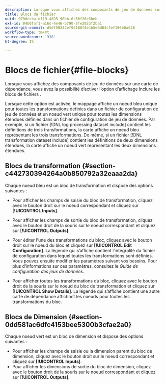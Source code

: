 ```yaml
---
description: Lorsque vous affichez des composants de jeu de données sur une carte de dépendance, vous avez la possibilité d’activer l’option d’affichage Inclure les blocs de fichiers .
title: Blocs de fichier
uuid: 079dccba-ef19-4895-90bb-6c56f26e8beb
exl-id: 04b0faf1-a16d-4e46-b790-5fe2023f2ba1
source-git-commit: d9df90242ef96188f4e4b5e6d04cfef196b0a628
workflow-type: tm+mt
source-wordcount: '318'
ht-degree: 1%

---
```


# Blocs de fichier{#file-blocks}

Lorsque vous affichez des composants de jeu de données sur une carte de dépendance, vous avez la possibilité d’activer l’option d’affichage Inclure les blocs de fichiers .

Lorsque cette option est activée, le mappage affiche un noeud bleu unique pour toutes les transformations définies dans un fichier de configuration de jeu de données et un noeud vert unique pour toutes les dimensions étendues définies dans un fichier de configuration de jeu de données. Par exemple, si un fichier [!DNL log processing dataset include] contient les définitions de trois transformations, la carte affiche un noeud bleu représentant les trois transformations. De même, si un fichier [!DNL transformation dataset include] contient les définitions de deux dimensions étendues, la carte affiche un noeud vert représentant les deux dimensions étendues.

## Blocs de transformation {#section-c442730394264a0b850792a32eaaa2da}

Chaque noeud bleu est un bloc de transformation et dispose des options suivantes :

* Pour afficher les champs de saisie du bloc de transformation, cliquez avec le bouton droit sur le noeud correspondant et cliquez sur **[!UICONTROL Inputs]**.
* Pour afficher les champs de sortie du bloc de transformation, cliquez avec le bouton droit de la souris sur le noeud correspondant et cliquez sur **[!UICONTROL Outputs]**.
* Pour éditer l&#39;une des transformations du bloc, cliquez avec le bouton droit sur le noeud du bloc et cliquez sur **[!UICONTROL Edit Configuration]**. La légende qui s’affiche contient l’intégralité du fichier de configuration dans lequel toutes les transformations sont définies. Vous pouvez ensuite modifier les paramètres suivant vos besoins. Pour plus d’informations sur ces paramètres, consultez le *Guide de configuration des jeux de données*.

* Pour afficher toutes les transformations du bloc, cliquez avec le bouton droit de la souris sur le noeud du bloc de transformation et cliquez sur **[!UICONTROL Show Details]**. La légende qui s’affiche contient une autre carte de dépendance affichant les noeuds pour toutes les transformations du bloc.

## Blocs de Dimension {#section-0dd581ac6dfc4153bee5300b3cfae2a0}

Chaque noeud vert est un bloc de dimension et dispose des options suivantes :

* Pour afficher les champs de saisie ou la dimension parent du bloc de dimension, cliquez avec le bouton droit sur le noeud correspondant et cliquez sur **[!UICONTROL Inputs]**.
* Pour afficher les dimensions de sortie du bloc de dimension, cliquez avec le bouton droit de la souris sur le noeud correspondant et cliquez sur **[!UICONTROL Outputs]**.
